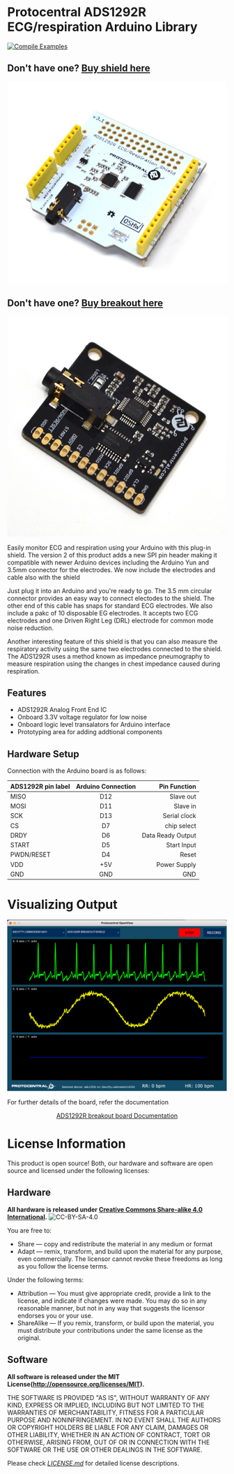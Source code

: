 # Protocentral ADS1292R ECG/respiration Arduino Library

[![Compile Examples](https://github.com/Protocentral/protocentral-ads1292r-arduino/workflows/Compile%20Examples/badge.svg)](https://github.com/Protocentral/protocentral-ads1292r-arduino/actions?workflow=Compile+Examples)

## Don't have one? [Buy shield here](https://protocentral.com/product/ads1292r-ecg-respiration-shield-for-arduino-v2/)

<center>

![ADS1292R breakout](./assets/ads1292r_shield.jpg)

</center>


## Don't have one? [Buy breakout here](https://protocentral.com/product/ads1292r-ecg-respiration-breakout-kit/)

<center>

![ADS1292R shield](./assets/ads1292r_breakout.jpg)

</center>

Easily monitor ECG and respiration using your Arduino with this plug-in shield. The version 2 of this product adds a new SPI pin header making it compatible with newer Arduino devices including the Arduino Yun and 3.5mm connector for the electrodes. We now include the electrodes and cable also with the shield

Just plug it into an Arduino and you're ready to go. The 3.5 mm circular connector provides an easy way to connect electodes to the shield. The other end of this cable has snaps for standard ECG electrodes. We also include a pakc of 10 disposable EG electrodes. It accepts two ECG electrodes and one Driven Right Leg (DRL) electrode for common mode noise reduction.

Another interesting feature of this shield is that you can also measure the respiratory activity using the same two electrodes connected to the shield. The ADS1292R uses a method known as impedance pneumography to measure respiration using the changes in chest impedance caused during respiration.

## Features

* ADS1292R Analog Front End IC
* Onboard 3.3V voltage regulator for low noise
* Onboard logic level transalators for Arduino interface
* Prototyping area for adding addtional components


## Hardware Setup

Connection with the Arduino board is as follows:


|ADS1292R pin label| Arduino Connection   |Pin Function      |
|----------------- |:--------------------:|-----------------:|
| MISO             | D12                  |  Slave out   |             
| MOSI             | D11                  |  Slave in         |
| SCK              | D13                  |  Serial clock     |
| CS               | D7                   |  chip select      |
| DRDY             | D6                   |  Data Ready Output|
| START            | D5                   |  Start Input      |
| PWDN/RESET       | D4                   |  Reset            |
| VDD              | +5V                   | Power Supply      |
| GND              | GND                  | GND               |


# Visualizing Output

![Streaming output](./assets/output.png)

For further details of the board, refer the documentation
<center>

[ ADS1292R breakout board Documentation](https://docs.protocentral.com/getting-started-with-ADS1292R/)

</center>

License Information
===================

This product is open source! Both, our hardware and software are open source and licensed under the following licenses:

Hardware
---------

**All hardware is released under [Creative Commons Share-alike 4.0 International](http://creativecommons.org/licenses/by-sa/4.0/).**
![CC-BY-SA-4.0](https://i.creativecommons.org/l/by-sa/4.0/88x31.png)

You are free to:

* Share — copy and redistribute the material in any medium or format
* Adapt — remix, transform, and build upon the material for any purpose, even commercially.
The licensor cannot revoke these freedoms as long as you follow the license terms.

Under the following terms:

* Attribution — You must give appropriate credit, provide a link to the license, and indicate if changes were made. You may do so in any reasonable manner, but not in any way that suggests the licensor endorses you or your use.
* ShareAlike — If you remix, transform, or build upon the material, you must distribute your contributions under the same license as the original.

Software
--------

**All software is released under the MIT License(http://opensource.org/licenses/MIT).**

THE SOFTWARE IS PROVIDED "AS IS", WITHOUT WARRANTY OF ANY KIND, EXPRESS OR IMPLIED, INCLUDING BUT NOT LIMITED TO THE WARRANTIES OF MERCHANTABILITY, FITNESS FOR A PARTICULAR PURPOSE AND NONINFRINGEMENT. IN NO EVENT SHALL THE AUTHORS OR COPYRIGHT HOLDERS BE LIABLE FOR ANY CLAIM, DAMAGES OR OTHER LIABILITY, WHETHER IN AN ACTION OF CONTRACT, TORT OR OTHERWISE, ARISING FROM, OUT OF OR IN CONNECTION WITH THE SOFTWARE OR THE USE OR OTHER DEALINGS IN THE SOFTWARE.


Please check [*LICENSE.md*](LICENSE.md) for detailed license descriptions.
